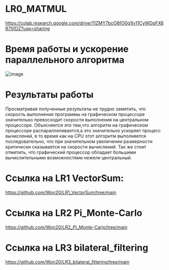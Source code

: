 # LR0_MATMUL
https://colab.research.google.com/drive/11ZMY7bcO8fO0q1ly11CyWDpFX6R75fDZ?usp=sharing
# Время работы и ускорение параллельного алгоритма

![image](https://github.com/Won20/LR0_MATMUL/assets/102918065/22ad8779-5ac5-4809-9a5b-13916e7c1f8e)


# Результаты работы
Просматривая полученные результаты не трудно заметить, что скорость выполнения программы на графическом процессоре значительно превосходит скорости выполнения на центральном процессоре. Объясняется это тем,что алгоритм на графическом процессоре распараллеливается,а это значительно ускоряет процесс вычислений, в то время как на CPU этот алгоритм выполняется последовательно, что при значительном увеличении размерности критически сказывается на скорости вычислений.
Так же стоит отметить, что графический процессор обладает большими вычислительными возможностями нежели центральный.

# Ссылка на LR1 VectorSum:
https://github.com/Won20/LR1_VectorSum/tree/main

# Ссылка на LR2 Pi_Monte-Carlo
https://github.com/Won20/LR2_Pi_Monte-Carlo/tree/main

# Ссылка на LR3 bilateral_filtering
https://github.com/Won20/LR3_bilateral_filtering/tree/main
